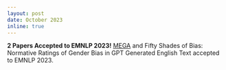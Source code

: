 ```yaml
---
layout: post
date: October 2023
inline: true
---
```


**2 Papers Accepted to EMNLP 2023!** [MEGA](https://arxiv.org/pdf/2303.12528.pdf) and Fifty Shades of Bias: Normative Ratings of Gender Bias in GPT Generated English Text accepted to EMNLP 2023. 

